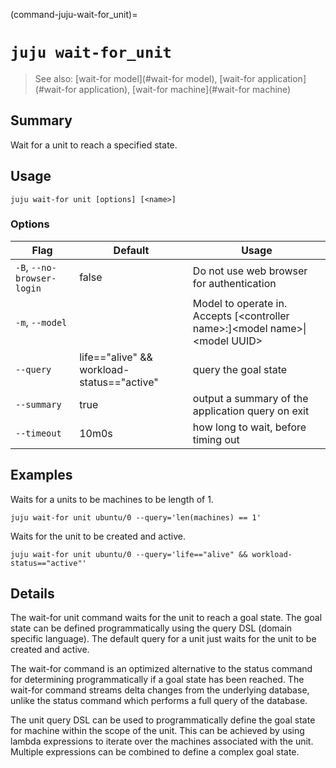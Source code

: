 (command-juju-wait-for_unit)=
# `juju wait-for_unit`
> See also: [wait-for model](#wait-for model), [wait-for application](#wait-for application), [wait-for machine](#wait-for machine)

## Summary
Wait for a unit to reach a specified state.

## Usage
```juju wait-for unit [options] [<name>]```

### Options
| Flag | Default | Usage |
| --- | --- | --- |
| `-B`, `--no-browser-login` | false | Do not use web browser for authentication |
| `-m`, `--model` |  | Model to operate in. Accepts [&lt;controller name&gt;:]&lt;model name&gt;&#x7c;&lt;model UUID&gt; |
| `--query` | life=="alive" &amp;&amp; workload-status=="active" | query the goal state |
| `--summary` | true | output a summary of the application query on exit |
| `--timeout` | 10m0s | how long to wait, before timing out |

## Examples

Waits for a units to be machines to be length of 1.

    juju wait-for unit ubuntu/0 --query='len(machines) == 1'

Waits for the unit to be created and active.

    juju wait-for unit ubuntu/0 --query='life=="alive" && workload-status=="active"'


## Details

The wait-for unit command waits for the unit to reach a goal state. The goal
state can be defined programmatically using the query DSL (domain specific
language). The default query for a unit just waits for the unit to be created 
and active.

The wait-for command is an optimized alternative to the status command for 
determining programmatically if a goal state has been reached. The wait-for
command streams delta changes from the underlying database, unlike the status
command which performs a full query of the database.

The unit query DSL can be used to programmatically define the goal state
for machine within the scope of the unit. This can be achieved by using lambda
expressions to iterate over the machines associated with the unit. Multiple
expressions can be combined to define a complex goal state.